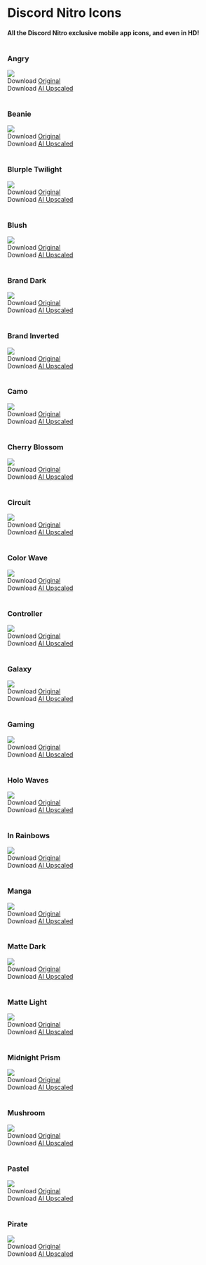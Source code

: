 # Discord Nitro Icons
#### All the Discord Nitro exclusive mobile app icons, and even in HD!<br><br>

### Angry
![](https://github.com/MrRedstonia/discord-nitro-icons/blob/main/SD/AngryIcon.png)<br>
Download [Original](https://github.com/MrRedstonia/discord-nitro-icons/raw/SD/AngryIcon.png)<br>
Download [AI Upscaled](https://github.com/MrRedstonia/discord-nitro-icons/raw/HD/AngryIconHD.png)<br><br>

### Beanie
![](https://github.com/MrRedstonia/discord-nitro-icons/blob/main/SD/BeanieIcon.png)<br>
Download [Original](https://github.com/MrRedstonia/discord-nitro-icons/raw/SD/BeanieIcon.png)<br>
Download [AI Upscaled](https://github.com/MrRedstonia/discord-nitro-icons/raw/HD/BeanieIconHD.png)<br><br>

### Blurple Twilight
![](https://github.com/MrRedstonia/discord-nitro-icons/blob/main/SD/BlurpleTwilightIcon.png)<br>
Download [Original](https://github.com/MrRedstonia/discord-nitro-icons/raw/SD/BlurpleTwilightIcon.png)<br>
Download [AI Upscaled](https://github.com/MrRedstonia/discord-nitro-icons/raw/HD/BlurpleTwilightIconHD.png)<br><br>

### Blush
![](https://github.com/MrRedstonia/discord-nitro-icons/blob/main/SD/BlushIcon.png)<br>
Download [Original](https://github.com/MrRedstonia/discord-nitro-icons/raw/SD/BlushIcon.png)<br>
Download [AI Upscaled](https://github.com/MrRedstonia/discord-nitro-icons/raw/HD/BlushIconHD.png)<br><br>

### Brand Dark
![](https://github.com/MrRedstonia/discord-nitro-icons/blob/main/SD/BrandDarkIcon.png)<br>
Download [Original](https://github.com/MrRedstonia/discord-nitro-icons/raw/SD/BrandDarkIcon.png)<br>
Download [AI Upscaled](https://github.com/MrRedstonia/discord-nitro-icons/raw/HD/BrandDarkIconHD.png)<br><br>

### Brand Inverted
![](https://github.com/MrRedstonia/discord-nitro-icons/blob/main/SD/BrandInvertedIcon.png)<br>
Download [Original](https://github.com/MrRedstonia/discord-nitro-icons/raw/SD/BrandInvertedIcon.png)<br>
Download [AI Upscaled](https://github.com/MrRedstonia/discord-nitro-icons/raw/HD/BrandInvertedIconHD.png)<br><br>

### Camo
![](https://github.com/MrRedstonia/discord-nitro-icons/blob/main/SD/CamoIcon.png)<br>
Download [Original](https://github.com/MrRedstonia/discord-nitro-icons/raw/SD/CamoIcon.png)<br>
Download [AI Upscaled](https://github.com/MrRedstonia/discord-nitro-icons/raw/HD/CamoIconHD.png)<br><br>

### Cherry Blossom
![](https://github.com/MrRedstonia/discord-nitro-icons/blob/main/SD/CherryBlossomIcon.png)<br>
Download [Original](https://github.com/MrRedstonia/discord-nitro-icons/raw/SD/CherryBlossomIcon.png)<br>
Download [AI Upscaled](https://github.com/MrRedstonia/discord-nitro-icons/raw/HD/CherryBlossomIconHD.png)<br><br>

### Circuit
![](https://github.com/MrRedstonia/discord-nitro-icons/blob/main/SD/CircuitIcon.png)<br>
Download [Original](https://github.com/MrRedstonia/discord-nitro-icons/raw/SD/CircuitIcon.png)<br>
Download [AI Upscaled](https://github.com/MrRedstonia/discord-nitro-icons/raw/HD/CircuitIconHD.png)<br><br>

### Color Wave
![](https://github.com/MrRedstonia/discord-nitro-icons/blob/main/SD/ColorWaveIcon.png)<br>
Download [Original](https://github.com/MrRedstonia/discord-nitro-icons/raw/SD/ColorWaveIcon.png)<br>
Download [AI Upscaled](https://github.com/MrRedstonia/discord-nitro-icons/raw/HD/ColorWaveIconHD.png)<br><br>

### Controller
![](https://github.com/MrRedstonia/discord-nitro-icons/blob/main/SD/ControllerIcon.png)<br>
Download [Original](https://github.com/MrRedstonia/discord-nitro-icons/raw/SD/ControllerIcon.png)<br>
Download [AI Upscaled](https://github.com/MrRedstonia/discord-nitro-icons/raw/HD/ControllerIconHD.png)<br><br>

### Galaxy
![](https://github.com/MrRedstonia/discord-nitro-icons/blob/main/SD/GalaxyIcon.png)<br>
Download [Original](https://github.com/MrRedstonia/discord-nitro-icons/raw/SD/GalaxyIcon.png)<br>
Download [AI Upscaled](https://github.com/MrRedstonia/discord-nitro-icons/raw/HD/GalaxyIconHD.png)<br><br>

### Gaming
![](https://github.com/MrRedstonia/discord-nitro-icons/blob/main/SD/GamingIcon.png)<br>
Download [Original](https://github.com/MrRedstonia/discord-nitro-icons/raw/SD/GamingIcon.png)<br>
Download [AI Upscaled](https://github.com/MrRedstonia/discord-nitro-icons/raw/HD/GamingIconHD.png)<br><br>

### Holo Waves
![](https://github.com/MrRedstonia/discord-nitro-icons/blob/main/SD/HoloWavesIcon.png)<br>
Download [Original](https://github.com/MrRedstonia/discord-nitro-icons/raw/SD/HoloWavesIcon.png)<br>
Download [AI Upscaled](https://github.com/MrRedstonia/discord-nitro-icons/raw/HD/HoloWavesIconHD.png)<br><br>

### In Rainbows
![](https://github.com/MrRedstonia/discord-nitro-icons/blob/main/SD/InRainbowsIcon.png)<br>
Download [Original](https://github.com/MrRedstonia/discord-nitro-icons/raw/SD/InRainbowsIcon.png)<br>
Download [AI Upscaled](https://github.com/MrRedstonia/discord-nitro-icons/raw/HD/InRainbowsIconHD.png)<br><br>

### Manga
![](https://github.com/MrRedstonia/discord-nitro-icons/blob/main/SD/MangaIcon.png)<br>
Download [Original](https://github.com/MrRedstonia/discord-nitro-icons/raw/SD/MangaIcon.png)<br>
Download [AI Upscaled](https://github.com/MrRedstonia/discord-nitro-icons/raw/HD/MangaIconHD.png)<br><br>

### Matte Dark
![](https://github.com/MrRedstonia/discord-nitro-icons/blob/main/SD/MatteDarkIcon.png)<br>
Download [Original](https://github.com/MrRedstonia/discord-nitro-icons/raw/SD/MatteDarkIcon.png)<br>
Download [AI Upscaled](https://github.com/MrRedstonia/discord-nitro-icons/raw/HD/MatteDarkIconHD.png)<br><br>

### Matte Light
![](https://github.com/MrRedstonia/discord-nitro-icons/blob/main/SD/MatteLightIcon.png)<br>
Download [Original](https://github.com/MrRedstonia/discord-nitro-icons/raw/SD/MatteLightIcon.png)<br>
Download [AI Upscaled](https://github.com/MrRedstonia/discord-nitro-icons/raw/HD/MatteLightIconHD.png)<br><br>

### Midnight Prism
![](https://github.com/MrRedstonia/discord-nitro-icons/blob/main/SD/MidnightPrismIcon.png)<br>
Download [Original](https://github.com/MrRedstonia/discord-nitro-icons/raw/SD/MidnightPrismIcon.png)<br>
Download [AI Upscaled](https://github.com/MrRedstonia/discord-nitro-icons/raw/HD/MidnightPrismIconHD.png)<br><br>

### Mushroom
![](https://github.com/MrRedstonia/discord-nitro-icons/blob/main/SD/MushroomIcon.png)<br>
Download [Original](https://github.com/MrRedstonia/discord-nitro-icons/raw/SD/MushroomIcon.png)<br>
Download [AI Upscaled](https://github.com/MrRedstonia/discord-nitro-icons/raw/HD/MushroomIconHD.png)<br><br>

### Pastel
![](https://github.com/MrRedstonia/discord-nitro-icons/blob/main/SD/PastelIcon.png)<br>
Download [Original](https://github.com/MrRedstonia/discord-nitro-icons/raw/SD/PastelIcon.png)<br>
Download [AI Upscaled](https://github.com/MrRedstonia/discord-nitro-icons/raw/HD/PastelIconHD.png)<br><br>

### Pirate
![](https://github.com/MrRedstonia/discord-nitro-icons/blob/main/SD/PirateIcon.png)<br>
Download [Original](https://github.com/MrRedstonia/discord-nitro-icons/raw/SD/PirateIcon.png)<br>
Download [AI Upscaled](https://github.com/MrRedstonia/discord-nitro-icons/raw/HD/PirateIconHD.png)<br><br>
